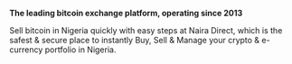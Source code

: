 <b>The leading bitcoin exchange platform, operating since 2013</b>

Sell bitcoin in Nigeria quickly with easy steps at Naira Direct, which is the safest & secure place to instantly Buy, Sell & Manage your crypto & e-currency portfolio in Nigeria.
